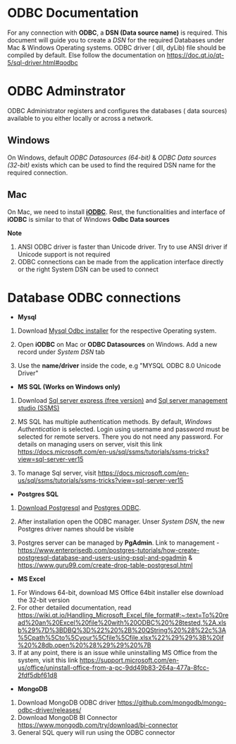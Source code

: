 # ODBC Documentation

For any connection with **ODBC**, a **DSN (Data source name)** is required. This document will guide you to create a _DSN_ for the required Databases under Mac & Windows Operating systems. ODBC driver ( dll, dyLib) file should be compiled by default. Else follow the documentation on https://doc.qt.io/qt-5/sql-driver.html#qodbc

# ODBC Adminstrator

ODBC Administrator registers and configures the databases ( data sources) available to you either locally or across a network.

## Windows

On Windows, default _ODBC Datasources (64-bit)_ & _ODBC Data sources (32-bit)_ exists which can be used to find the required DSN name for the required connection.

## Mac

On Mac, we need to install **[iODBC](http://www.iodbc.org/dataspace/doc/iodbc/wiki/iodbcWiki/WelcomeVisitors)**. Rest, the functionalities and interface of **iODBC** is similar to that of Windows **Odbc Data sources**

**Note**
1. ANSI ODBC driver is faster than Unicode driver. Try to use ANSI driver if Unicode support is not required
2. ODBC connections can be made from the application interface directly or the right System DSN can be used to connect

# Database ODBC connections

-   **Mysql**

1. Download [Mysql Odbc installer](https://dev.mysql.com/downloads/connector/odbc/5.3.html) for the respective Operating system.

2. Open **iODBC** on Mac or **ODBC Datasources** on Windows. Add a new record under _System DSN_ tab

3. Use the **name/driver** inside the code, e.g "MYSQL ODBC 8.0 Unicode Driver"


- **MS SQL (Works on Windows only)** 

1. Download [Sql server express (free version)](https://www.microsoft.com/en-in/sql-server/sql-server-downloads) and [Sql server management studio (SSMS)](https://docs.microsoft.com/en-us/sql/ssms/download-sql-server-management-studio-ssms?view=sql-server-ver15)

2. MS SQL has multiple authentication methods. By default, _Windows Authentication_ is selected. Login using username and password must be selected for remote servers. There you do not need any password. For details on managing users on server, visit this link https://docs.microsoft.com/en-us/sql/ssms/tutorials/ssms-tricks?view=sql-server-ver15

3. To manage Sql server, visit https://docs.microsoft.com/en-us/sql/ssms/tutorials/ssms-tricks?view=sql-server-ver15

- **Postgres SQL**

1. [Download Postgresql](https://www.postgresql.org/download) and [Postgres ODBC](https://www.postgresql.org/ftp/odbc/versions). 

2. After installation open the ODBC manager. Unser _System DSN_, the new Postgres driver names should be visible

3. Postgres server can be managed by **PgAdmin**. Link to management - https://www.enterprisedb.com/postgres-tutorials/how-create-postgresql-database-and-users-using-psql-and-pgadmin & https://www.guru99.com/create-drop-table-postgresql.html

- **MS Excel**

1. For Windows 64-bit, download MS Office 64bit installer else download the 32-bit version
2. For other detailed documentation, read https://wiki.qt.io/Handling_Microsoft_Excel_file_format#:~:text=To%20read%20an%20Excel%20file%20with%20ODBC%20%28tested,%2A.xlsb%29%7D%3BDBQ%3D%22%20%2B%20QString%20%28%22c%3A%5Cpath%5Cto%5Cyour%5Cfile%5Cfile.xlsx%22%29%29%3B%20if%20%28db.open%20%28%29%29%20%7B
3. If at any point, there is an issue while uninstalling MS Office from the system, visit this link https://support.microsoft.com/en-us/office/uninstall-office-from-a-pc-9dd49b83-264a-477a-8fcc-2fdf5dbf61d8

- **MongoDB**

1. Download MongoDB ODBC driver https://github.com/mongodb/mongo-odbc-driver/releases/
2. Download MongoDB BI Connector https://www.mongodb.com/try/download/bi-connector
3. General SQL query will run using the ODBC connector